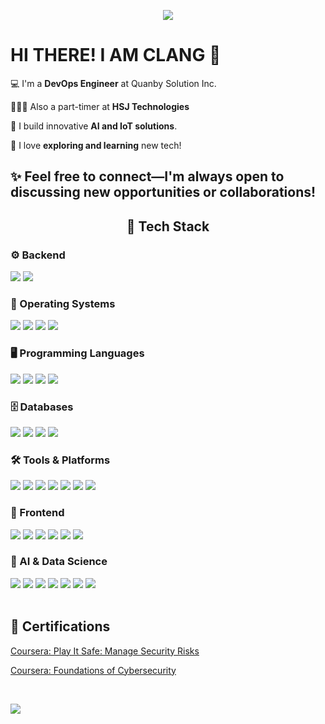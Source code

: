 <div align="center"> 
  
  <img
src="https://media1.giphy.com/media/v1.Y2lkPTc5MGI3NjExaGxnM2xkenAyNnhhZTV6NnZjeHRud2lzMGhzN2dvbzZlenkwN2twZiZlcD12MV9pbnRlcm5hbF9naWZfYnlfaWQmY3Q9Zw/eWYCsagy98neM/giphy.gif" />
  </div>
  
  <h1>HI THERE! I AM CLANG 👋 </h1>
  
💻 I'm a **DevOps Engineer** at Quanby Solution Inc. <br>

👩🏻‍💻 Also a part-timer at **HSJ Technologies**<br>

🧠 I build innovative **AI and IoT solutions**. <br>

💜 I love **exploring and learning** new tech!<br>

✨ Feel free to connect—I'm always open to discussing new opportunities or collaborations! 
---
<div align="center">

## 🧰 Tech Stack

<div align="left">


### ⚙️ Backend  
<img src="https://img.shields.io/badge/Node.js-339933?style=for-the-badge&logo=nodedotjs&logoColor=white" />
<img src="https://img.shields.io/badge/.NET-512BD4?style=for-the-badge&logo=dotnet&logoColor=white" />
 
### 🐧 Operating Systems  
<img src="https://img.shields.io/badge/Linux-FCC624?style=for-the-badge&logo=linux&logoColor=black" />
<img src="https://img.shields.io/badge/Kali%20Linux-557C94?style=for-the-badge&logo=kalilinux&logoColor=white" />
<img src="https://img.shields.io/badge/Ubuntu-E95420?style=for-the-badge&logo=ubuntu&logoColor=white" />
<img src="https://img.shields.io/badge/Windows-0078D6?style=for-the-badge&logo=windows&logoColor=white" />


### 🖥️ Programming Languages  
<img src="https://img.shields.io/badge/Python-3670A0?style=for-the-badge&logo=python&logoColor=white" />
<img src="https://img.shields.io/badge/TypeScript-3178C6?style=for-the-badge&logo=typescript&logoColor=white" />
<img src="https://img.shields.io/badge/JavaScript-F7DF1E?style=for-the-badge&logo=javascript&logoColor=black" />
<img src="https://img.shields.io/badge/PHP-777BB4?style=for-the-badge&logo=php&logoColor=white" />

<br/>

### 🗄️ Databases  
<img src="https://img.shields.io/badge/MySQL-005C84?style=for-the-badge&logo=mysql&logoColor=white" />
<img src="https://img.shields.io/badge/PostgreSQL-316192?style=for-the-badge&logo=postgresql&logoColor=white" />
<img src="https://img.shields.io/badge/Firebase-FFCA28?style=for-the-badge&logo=firebase&logoColor=black" />
<img src="https://img.shields.io/badge/Apache-D22128?style=for-the-badge&logo=apache&logoColor=white" />


<br/>

### 🛠️ Tools & Platforms  
<img src="https://img.shields.io/badge/Git-F05032?style=for-the-badge&logo=git&logoColor=white" /> 
<img src="https://img.shields.io/badge/GitHub-181717?style=for-the-badge&logo=github&logoColor=white" /> 
<img src="https://img.shields.io/badge/VS%20Code-007ACC?style=for-the-badge&logo=visual-studio-code&logoColor=white" /> 
<img src="https://img.shields.io/badge/Colab-F9AB00?style=for-the-badge&logo=google-colab&logoColor=white" /> 
<img src="https://img.shields.io/badge/WordPress-21759B?style=for-the-badge&logo=wordpress&logoColor=white" /> 
<img src="https://img.shields.io/badge/Anaconda-44A833?style=for-the-badge&logo=anaconda&logoColor=white" /> 
<img src="https://img.shields.io/badge/Jupyter%20Notebook-F37626?style=for-the-badge&logo=jupyter&logoColor=white" />

<br/>

### 🎨 Frontend  
<img src="https://img.shields.io/badge/React-20232A?style=for-the-badge&logo=react&logoColor=61DAFB" />
<img src="https://img.shields.io/badge/Next.js-000000?style=for-the-badge&logo=nextdotjs&logoColor=white" />
<img src="https://img.shields.io/badge/Angular-DD0031?style=for-the-badge&logo=angular&logoColor=white" />
<img src="https://img.shields.io/badge/HTML5-E34F26?style=for-the-badge&logo=html5&logoColor=white" />
<img src="https://img.shields.io/badge/CSS3-1572B6?style=for-the-badge&logo=css3&logoColor=white" />
<img src="https://img.shields.io/badge/Tailwind-06B6D4?style=for-the-badge&logo=tailwind-css&logoColor=white" />


<br/>

### 🤖 AI & Data Science  
<img src="https://img.shields.io/badge/Jupyter-F37626?style=for-the-badge&logo=jupyter&logoColor=white" /> 
<img src="https://img.shields.io/badge/Pandas-150458?style=for-the-badge&logo=pandas&logoColor=white" />
<img src="https://img.shields.io/badge/Numpy-013243?style=for-the-badge&logo=numpy&logoColor=white" /> 
<img src="https://img.shields.io/badge/Scikit--Learn-F7931E?style=for-the-badge&logo=scikit-learn&logoColor=white" /> 
<img src="https://img.shields.io/badge/Matplotlib-3776AB?style=for-the-badge&logo=matplotlib&logoColor=white" /> 
<img src="https://img.shields.io/badge/Seaborn-003366?style=for-the-badge&logo=python&logoColor=white" /> 
<img src="https://img.shields.io/badge/TextBlob-black?style=for-the-badge&logo=python&logoColor=white" /> </div>



</div>

<br/>


## 📜 Certifications

[Coursera: Play It Safe: Manage Security Risks](https://coursera.org/share/29640cb2bd8b557906b1f951bd4547fd)


[Coursera: Foundations of Cybersecurity](https://coursera.org/share/adeff089c95ea83de250ebdc7bdb99e7)


<br/>


![](https://quotes-github-readme.vercel.app/api?type=horizontal&theme=gruvbox)

